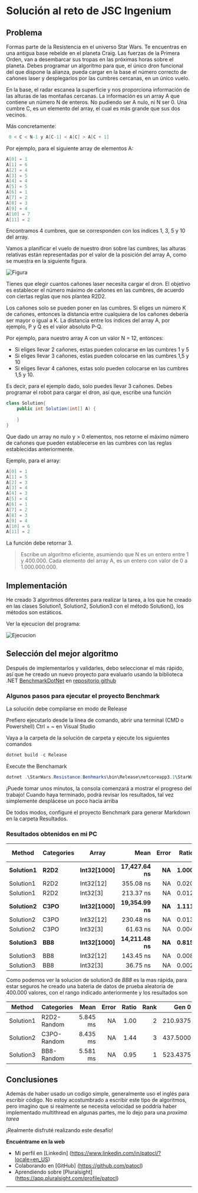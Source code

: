﻿# Solución al reto de JSC Ingenium

## Problema

Formas parte de la Resistencia en el universo Star Wars. Te encuentras en una antigua base rebelde 
en el planeta Craig. Las fuerzas de la Primera Orden, van a desembarcar sus tropas en las próximas 
horas sobre el planeta. Debes programar un algoritmo para que, el único dron funcional del que dispone 
la alianza, pueda cargar en la base el número correcto de cañones laser y desplegarlos por las cumbres 
cercanas, en un único vuelo. 

En la base, el radar escanea la superficie y nos proporciona información de las alturas de las montañas cercanas. 
La información es un array A que contiene un número N de enteros. No pudiendo ser A nulo, ni N ser 0. 
Una cumbre C, es un elemento del array, el cual es más grande que sus dos vecinos. 

Más concretamente:
```csharp
 0 < C < N-1 y A[C-1] < A[C] > A[C + 1] 
```
Por ejemplo, para el siguiente array de elementos A: 
```csharp
A[0] = 1
A[1] = 6
A[2] = 4
A[3] = 5
A[4] = 4
A[5] = 5
A[6] = 1
A[7] = 2
A[8] = 3
A[9] = 4
A[10] = 7
A[11] = 2 
```
Encontramos 4 cumbres, que se corresponden con los índices 1, 3, 5 y 10 del array.

Vamos a planificar el vuelo de nuestro dron sobre las cumbres, las alturas relativas están representadas 
por el valor de la posición del array A, como se muestra en la siguiente figura. 

![Figura](../../assets/figure.png)

Tienes que elegir cuantos cañones laser necesita cargar el dron. El objetivo es establecer el número máximo 
de cañones en las cumbres, de acuerdo con ciertas reglas que nos plantea R2D2.

Los cañones solo se pueden poner en las cumbres. Si eliges un número K de cañones, entonces la distancia 
entre cualquiera de los cañones debería ser mayor o igual a K. La distancia entre los índices del array A, 
por ejemplo, P y Q es el valor absoluto P-Q. 

Por ejemplo, para nuestro array A con un valor N = 12, entonces: 
* Si eliges llevar 2 cañones, estas pueden colocarse en las cumbres 1 y 5 
* Si eliges llevar 3 cañones, estas pueden colocarse en las cumbres 1,5 y 10 
* Si eliges llevar 4 cañones, estas solo pueden colocarse en las cumbres 1,5 y 10. 

Es decir, para el ejemplo dado, solo puedes llevar 3 cañones. Debes programar el robot para cargar el dron, 
así que, escribe una función 

```csharp
class Solution{ 
    public int Solution(int[] A) {
        
    }
} 
```

Que dado un array no nulo y > 0 elementos, nos retorne el máximo número de cañones que pueden establecerse 
en las cumbres con las reglas establecidas anteriormente. 

Ejemplo, para el array:
```csharp
A[0] = 1
A[1] = 5
A[2] = 3
A[3] = 4
A[4] = 3
A[5] = 4
A[6] = 1
A[7] = 2
A[8] = 3
A[9] = 4
A[10] = 6
A[11] = 2 
```

La función debe retornar 3. 

>Escribe un algoritmo eficiente, asumiendo que N es un entero entre 1 y 400.000. 
>Cada elemento del array A, es un entero con valor de 0 a 1.000.000.000. 

## Implementación

He creado 3 algoritmos diferentes para realizar la tarea, a los que he creado en las clases
Solution1, Solution2, Solution3 con el método Solution(), los métodos son estáticos.

Ver la ejecucion del programa:

![Ejecucion](../../assets/result.png)

## Selección del mejor algoritmo

Después de implementarlos y validarles, debo seleccionar el más rápido, así que he creado un nuevo proyecto 
para evaluarlo usando la biblioteca .NET [BenchmarkDotNet](https://benchmarkdotnet.org/index.html) 
en [repositorio github](https://github.com/dotnet/BenchmarkDotNet)

### Algunos pasos para ejecutar el proyecto Benchmark

La solución debe compilarse en modo de Release

Prefiero ejecutarlo desde la línea de comando, abrir una terminal (CMD o Powershell) Ctrl + ~ en Visual Studio

Vaya a la carpeta de la solución de carpeta y ejecute los siguientes comandos

```powershell
dotnet build -c Release
```

Execute the Benchamark
```powershell
dotnet .\StarWars.Resistance.Benhmarks\bin\Release\netcoreapp3.1\StarWars.Resistance.Benchmarks.dll
```

¡Puede tomar unos minutos, la consola comenzará a mostrar el progreso del trabajo!
Cuando haya terminado, podrá revisar los resultados, tal vez simplemente desplácese un poco hacia arriba

De todos modos, configuré el proyecto Benchmark para generar Markdown en la carpeta Resultados.

### Resultados obtenidos en mi PC

|    Method | Categories |       Array |         Mean | Error | Ratio | Rank |  Gen 0 | Gen 1 | Gen 2 | Allocated |
|---------- |----------- |------------ |-------------:|------:|------:|-----:|-------:|------:|------:|----------:|
| **Solution1** |       **R2D2** | **Int32[1000]** | **17,427.64 ns** |    **NA** | **1.000** |    **8** | **0.9460** |     **-** |     **-** |    **4024 B** |
| Solution1 |       R2D2 |   Int32[12] |    355.08 ns |    NA | 0.020 |    6 | 0.0224 |     - |     - |      72 B |
| Solution1 |       R2D2 |    Int32[3] |    213.37 ns |    NA | 0.012 |    4 | 0.0150 |     - |     - |      40 B |
| **Solution2** |       **C3PO** | **Int32[1000]** | **19,354.99 ns** |    **NA** | **1.111** |    **9** | **1.1902** |     **-** |     **-** |    **5048 B** |
| Solution2 |       C3PO |   Int32[12] |    230.48 ns |    NA | 0.013 |    5 | 0.0267 |     - |     - |     112 B |
| Solution2 |       C3PO |    Int32[3] |     61.63 ns |    NA | 0.004 |    2 | 0.0172 |     - |     - |      72 B |
| **Solution3** |        **BB8** | **Int32[1000]** | **14,211.48 ns** |    **NA** | **0.815** |    **7** | **1.0223** |     **-** |     **-** |    **4304 B** |
| Solution3 |        BB8 |   Int32[12] |    143.45 ns |    NA | 0.008 |    3 | 0.0172 |     - |     - |      72 B |
| Solution3 |        BB8 |    Int32[3] |     36.75 ns |    NA | 0.002 |    1 | 0.0172 |     - |     - |      72 B |

Como podemos ver la solucion de solution3 de *BB8* es la mas rápida, para estar seguros he creado una bateria de datos de prueba aleatoria de 
400.000 valores, con el rango indicado anteriormente y los resultados son

|    Method |  Categories |     Mean | Error | Ratio | Rank |    Gen 0 |    Gen 1 |    Gen 2 | Allocated |
|---------- |------------ |---------:|------:|------:|-----:|---------:|---------:|---------:|----------:|
| Solution1 | R2D2-Random | 5.845 ms |    NA |  1.00 |    2 | 210.9375 | 210.9375 | 210.9375 |   1.53 MB |
| Solution2 | C3PO-Random | 8.435 ms |    NA |  1.44 |    3 | 437.5000 | 437.5000 | 437.5000 |   1.91 MB |
| Solution3 |  BB8-Random | 5.581 ms |    NA |  0.95 |    1 | 523.4375 | 492.1875 | 492.1875 |      2 MB |

## Conclusiones

Además de haber usado un codigo simple, generalmente uso el inglés para escribir código.
No estoy acostumbrado a escribir este tipo de algoritmos, pero imagino que si realmente se necesita velocidad
se poddría haber implementado multithread en algunas partes, me lo dejo para una *proxima tarea*

¡Realmente disfruté realizando este desafío!

**Encuéntrame en la web**

* Mi perfil en [Linkedin] (https://www.linkedin.com/in/patocl/?locale=en_US)
* Colaborando en [GitHub] (https://github.com/patocl)
* Aprendiendo sobre [Pluralsight] (https://app.pluralsight.com/profile/patocl)
***

